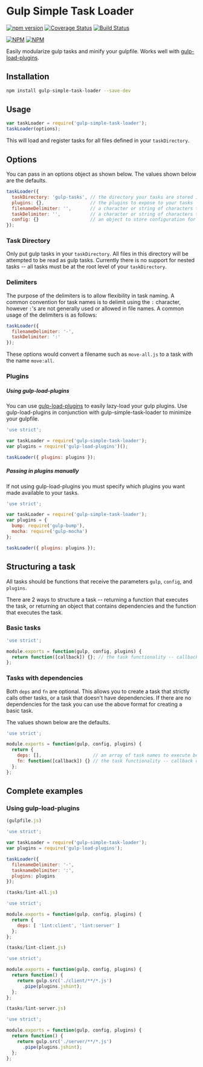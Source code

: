 Gulp Simple Task Loader
=======================

[![npm version](https://badge.fury.io/js/gulp-simple-task-loader.svg)](http://badge.fury.io/js/gulp-simple-task-loader)
[![Coverage Status](https://coveralls.io/repos/reaganthomas/gulp-simple-task-loader/badge.svg)](https://coveralls.io/r/reaganthomas/gulp-simple-task-loader)
[![Build Status](https://travis-ci.org/reaganthomas/gulp-simple-task-loader.svg)](https://travis-ci.org/reaganthomas/gulp-simple-task-loader)

[![NPM](https://nodei.co/npm/gulp-simple-task-loader.png?downloads=true&downloadRank=true&stars=true)](https://nodei.co/npm/gulp-simple-task-loader/)
[![NPM](https://nodei.co/npm-dl/gulp-simple-task-loader.png?months=3&height=3)](https://nodei.co/npm-dl/gulp-simple-task-loader/)


Easily modularize gulp tasks and minify your gulpfile. Works well with [gulp-load-plugins](https://www.npmjs.com/package/gulp-load-plugins).

## Installation

```sh
npm install gulp-simple-task-loader --save-dev
```

## Usage

```js
var taskLoader = require('gulp-simple-task-loader');
taskLoader(options);
```

This will load and register tasks for all files defined in your `taskDirectory`.

## Options
You can pass in an options object as shown below. The values shown below are the defaults.

```js
taskLoader({
  taskDirectory: 'gulp-tasks', // the directory your tasks are stored in
  plugins: {},                 // the plugins to expose to your tasks
  filenameDelimiter: '',       // a character or string of characters to replace in task filenames
  taskDelimiter: '',           // a character or string of characters to insert in place of removed filenameDelimiter
  config: {}                   // an object to store configuration for use in tasks
});
```

### Task Directory

Only put gulp tasks in your `taskDirectory`. All files in this directory will be attempted to be read as gulp tasks. Currently there is no support for nested tasks -- all tasks must be at the root level of your `taskDirectory`.

### Delimiters

The purpose of the delimiters is to allow flexibility in task naming. A common convention for task names is to delimit using the `:` character, however `:`'s are not generally used or allowed in file names. A common usage of the delimiters is as follows:

```js
taskLoader({
  filenameDelimiter: '-',
  taskDelimiter: ':'
});
```

These options would convert a filename such as `move-all.js` to a task with the name `move:all`.

### Plugins

##### Using gulp-load-plugins

You can use [gulp-load-plugins](https://www.npmjs.com/package/gulp-load-plugins) to easily lazy-load your gulp plugins. Use gulp-load-plugins in conjunction with gulp-simple-task-loader to minimize your gulpfile.

```js
'use strict';

var taskLoader = require('gulp-simple-task-loader');
var plugins = require('gulp-load-plugins')();

taskLoader({ plugins: plugins });
```

##### Passing in plugins manually

If not using gulp-load-plugins you must specify which plugins you want made available to your tasks.

```js
'use strict';

var taskLoader = require('gulp-simple-task-loader');
var plugins = {
  bump: require('gulp-bump'),
  mocha: require('gulp-mocha')
};

taskLoader({ plugins: plugins });
```

## Structuring a task

All tasks should be functions that receive the parameters `gulp`, `config`, and `plugins`.

There are 2 ways to structure a task -- returning a function that executes the task, or returning an object that contains dependencies and the function that executes the task.

### Basic tasks

```js
'use strict';

module.exports = function(gulp, config, plugins) {
  return function([callback]) {}; // the task functionality -- callback optional
};
```

### Tasks with dependencies

Both `deps` and `fn` are optional. This allows you to create a task that strictly calls other tasks, or a task that doesn't have dependencies. If there are no dependencies for the task you can use the above format for creating a basic task.

The values shown below are the defaults.

```js
'use strict';

module.exports = function(gulp, config, plugins) {
  return {
    deps: [],                   // an array of task names to execute before this task
    fn: function([callback]) {} // the task functionality -- callback optional
  };
};
```

## Complete examples

### Using gulp-load-plugins

```js
(gulpfile.js)

'use strict';

var taskLoader = require('gulp-simple-task-loader');
var plugins = require('gulp-load-plugins');

taskLoader({
  filenameDelimiter: '-',
  tasknameDelimiter: ':',
  plugins: plugins
});
```

```js
(tasks/lint-all.js)

'use strict';

module.exports = function(gulp, config, plugins) {
  return {
    deps: [ 'lint:client', 'lint:server' ]
  };
};
```

```js
(tasks/lint-client.js)

'use strict';

module.exports = function(gulp, config, plugins) {
  return function() {
    return gulp.src('./client/**/*.js')
      .pipe(plugins.jshint);
  };
};
```

```js
(tasks/lint-server.js)

'use strict';

module.exports = function(gulp, config, plugins) {
  return function() {
    return gulp.src('./server/**/*.js')
      .pipe(plugins.jshint);
  };
};
```
